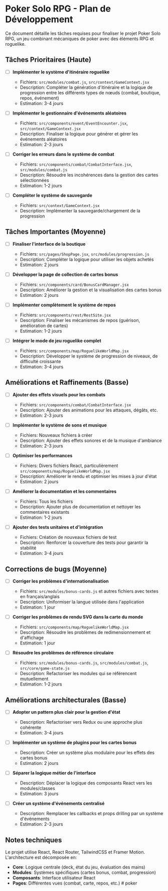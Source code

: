# Poker Solo RPG - Plan de Développement

Ce document détaille les tâches requises pour finaliser le projet Poker Solo RPG, un jeu combinant mécaniques de poker avec des éléments RPG et roguelike.

## Tâches Prioritaires (Haute)

- [ ] **Implémenter le système d'itinéraire roguelike**

  - Fichiers: `src/modules/combat.js`, `src/context/GameContext.jsx`
  - Description: Compléter la génération d'itinéraire et la logique de progression entre les différents types de nœuds (combat, boutique, repos, événement)
  - Estimation: 3-4 jours

- [ ] **Implémenter le gestionnaire d'événements aléatoires**

  - Fichiers: `src/components/event/EventEncounter.jsx`, `src/context/GameContext.jsx`
  - Description: Finaliser la logique pour générer et gérer les événements aléatoires
  - Estimation: 2-3 jours

- [ ] **Corriger les erreurs dans le système de combat**

  - Fichiers: `src/components/combat/CombatInterface.jsx`, `src/modules/combat.js`
  - Description: Résoudre les incohérences dans la gestion des cartes sélectionnées
  - Estimation: 1-2 jours

- [ ] **Compléter le système de sauvegarde**
  - Fichiers: `src/context/GameContext.jsx`
  - Description: Implémenter la sauvegarde/chargement de la progression

## Tâches Importantes (Moyenne)

- [ ] **Finaliser l'interface de la boutique**

  - Fichiers: `src/pages/ShopPage.jsx`, `src/modules/progression.js`
  - Description: Compléter la logique pour utiliser les objets achetés
  - Estimation: 2 jours

- [ ] **Développer la page de collection de cartes bonus**

  - Fichiers: `src/components/card/BonusCardManager.jsx`
  - Description: Améliorer la gestion et la visualisation des cartes bonus
  - Estimation: 2 jours

- [ ] **Implémenter complètement le système de repos**

  - Fichiers: `src/components/rest/RestSite.jsx`
  - Description: Finaliser les mécanismes de repos (guérison, amélioration de cartes)
  - Estimation: 1-2 jours

- [ ] **Intégrer le mode de jeu roguelike complet**
  - Fichiers: `src/components/map/RoguelikeWorldMap.jsx`
  - Description: Développer le système de progression de niveaux, de difficulté croissante
  - Estimation: 3-4 jours

## Améliorations et Raffinements (Basse)

- [ ] **Ajouter des effets visuels pour les combats**

  - Fichiers: `src/components/combat/CombatInterface.jsx`
  - Description: Ajouter des animations pour les attaques, dégâts, etc.
  - Estimation: 2-3 jours

- [ ] **Implémenter le système de sons et musique**

  - Fichiers: Nouveaux fichiers à créer
  - Description: Ajouter des effets sonores et de la musique d'ambiance
  - Estimation: 2-3 jours

- [ ] **Optimiser les performances**

  - Fichiers: Divers fichiers React, particulièrement `src/components/map/RoguelikeWorldMap.jsx`
  - Description: Améliorer le rendu et optimiser les mises à jour d'état
  - Estimation: 2 jours

- [ ] **Améliorer la documentation et les commentaires**

  - Fichiers: Tous les fichiers
  - Description: Ajouter plus de documentation et nettoyer les commentaires existants
  - Estimation: 1-2 jours

- [ ] **Ajouter des tests unitaires et d'intégration**
  - Fichiers: Création de nouveaux fichiers de test
  - Description: Renforcer la couverture des tests pour garantir la stabilité
  - Estimation: 3-4 jours

## Corrections de bugs (Moyenne)

- [ ] **Corriger les problèmes d'internationalisation**

  - Fichiers: `src/modules/bonus-cards.js` et autres fichiers avec textes en français/anglais
  - Description: Uniformiser la langue utilisée dans l'application
  - Estimation: 1 jour

- [ ] **Corriger les problèmes de rendu SVG dans la carte du monde**

  - Fichiers: `src/components/map/RoguelikeWorldMap.jsx`
  - Description: Résoudre les problèmes de redimensionnement et d'affichage
  - Estimation: 1 jour

- [ ] **Résoudre les problèmes de référence circulaire**
  - Fichiers: `src/modules/bonus-cards.js`, `src/modules/combat.js`, `src/core/game-state.js`
  - Description: Refactoriser les modules qui se référencent mutuellement
  - Estimation: 1-2 jours

## Améliorations architecturales (Basse)

- [ ] **Adopter un pattern plus clair pour la gestion d'état**

  - Description: Refactoriser vers Redux ou une approche plus cohérente
  - Estimation: 3-4 jours

- [ ] **Implémenter un système de plugins pour les cartes bonus**

  - Description: Créer un système plus modulaire pour les effets des cartes bonus
  - Estimation: 2 jours

- [ ] **Séparer la logique métier de l'interface**

  - Description: Déplacer la logique des composants React vers les modules/classes
  - Estimation: 3 jours

- [ ] **Créer un système d'événements centralisé**
  - Description: Remplacer les callbacks et props drilling par un système d'événements
  - Estimation: 2-3 jours

## Notes techniques

Le projet utilise React, React Router, TailwindCSS et Framer Motion. L'architecture est décomposée en:

- **Core**: Logique centrale (deck, état du jeu, évaluation des mains)
- **Modules**: Systèmes spécifiques (cartes bonus, combat, progression)
- **Composants**: Interface utilisateur React
- **Pages**: Différentes vues (combat, carte, repos, etc.)
  #   p o k e r 
   
   
